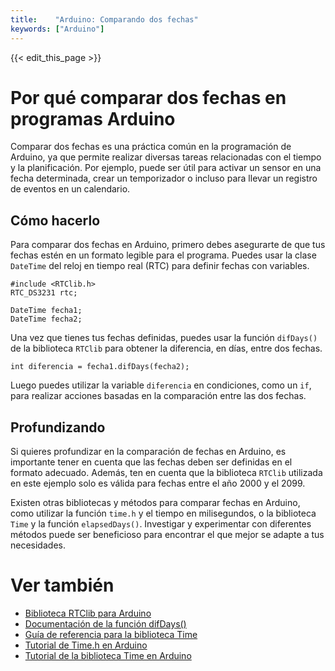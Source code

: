 ```yaml
---
title:    "Arduino: Comparando dos fechas"
keywords: ["Arduino"]
---
```


{{< edit_this_page >}}

# Por qué comparar dos fechas en programas Arduino

Comparar dos fechas es una práctica común en la programación de Arduino, ya que permite realizar diversas tareas relacionadas con el tiempo y la planificación. Por ejemplo, puede ser útil para activar un sensor en una fecha determinada, crear un temporizador o incluso para llevar un registro de eventos en un calendario.

## Cómo hacerlo

Para comparar dos fechas en Arduino, primero debes asegurarte de que tus fechas estén en un formato legible para el programa. Puedes usar la clase ```DateTime``` del reloj en tiempo real (RTC) para definir fechas con variables.

```
#include <RTClib.h>
RTC_DS3231 rtc;

DateTime fecha1;
DateTime fecha2;
```

Una vez que tienes tus fechas definidas, puedes usar la función ```difDays()``` de la biblioteca ```RTClib``` para obtener la diferencia, en días, entre dos fechas.

```
int diferencia = fecha1.difDays(fecha2);
```

Luego puedes utilizar la variable ```diferencia``` en condiciones, como un ```if```, para realizar acciones basadas en la comparación entre las dos fechas.

## Profundizando

Si quieres profundizar en la comparación de fechas en Arduino, es importante tener en cuenta que las fechas deben ser definidas en el formato adecuado. Además, ten en cuenta que la biblioteca ```RTClib``` utilizada en este ejemplo solo es válida para fechas entre el año 2000 y el 2099.

Existen otras bibliotecas y métodos para comparar fechas en Arduino, como utilizar la función ```time.h``` y el tiempo en milisegundos, o la biblioteca ```Time``` y la función ```elapsedDays()```. Investigar y experimentar con diferentes métodos puede ser beneficioso para encontrar el que mejor se adapte a tus necesidades.

# Ver también

- [Biblioteca RTClib para Arduino](https://github.com/adafruit/RTClib)
- [Documentación de la función difDays()](https://learn.adafruit.com/arduino-lesson-12-lcd-displays-part-2?view=all#difdays)
- [Guía de referencia para la biblioteca Time](https://www.arduino.cc/en/Reference/Time)
- [Tutorial de Time.h en Arduino](https://www.antriendep.com/2018/03/20/arduino-tutoiral-usar-timer-y-diferentes-funciones-de-la-libreria-time-h/)
- [Tutorial de la biblioteca Time en Arduino](https://randomnerdtutorials.com/arduino-basics-set-time-date-arduino/)